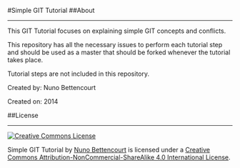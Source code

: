 #Simple GIT Tutorial 
##About

---

This GIT Tutorial focuses on explaining simple GIT concepts and conflicts. 

This repository has all the necessary issues to perform each tutorial step and should be used as a master that should be forked whenever the tutorial takes place. 

Tutorial steps are not included in this repository.

Created by: Nuno Bettencourt

Created on: 2014

##License

---

[![Creative Commons License](http://i.creativecommons.org/l/by-nc-sa/4.0/88x31.png)](http://creativecommons.org/licenses/by-nc-sa/4.0/)

Simple GIT Tutorial by [Nuno Bettencourt](mailto:nuno.bett@gmail.com) is licensed under a [Creative Commons Attribution-NonCommercial-ShareAlike 4.0 International License](http://creativecommons.org/licenses/by-nc-sa/4.0/).
